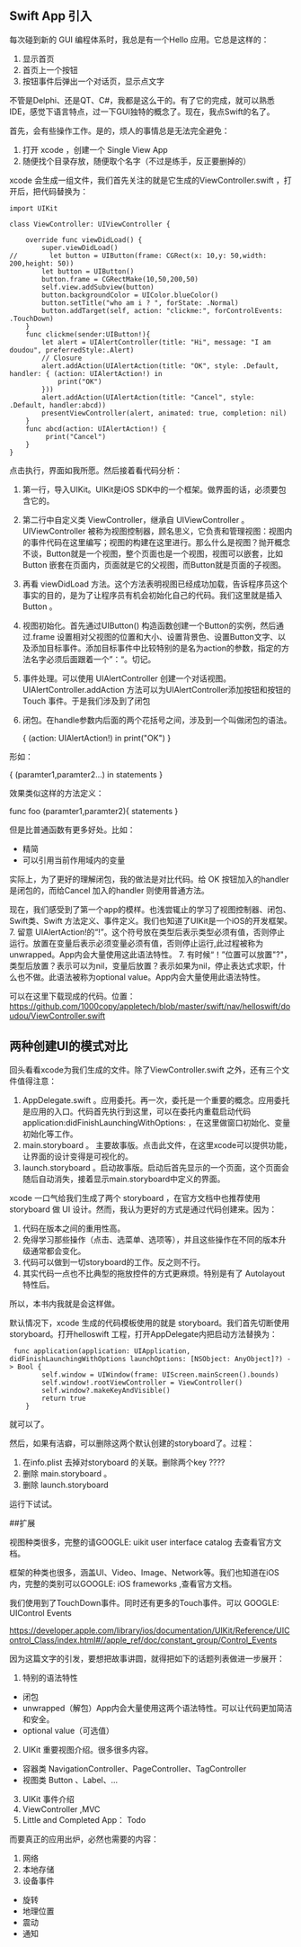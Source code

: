## Swift App 引入

每次碰到新的 GUI 编程体系时，我总是有一个Hello 应用。它总是这样的：

1. 显示首页
2. 首页上一个按钮
3. 按钮事件后弹出一个对话页，显示点文字

不管是Delphi、还是QT、C#，我都是这么干的。有了它的完成，就可以熟悉IDE，感觉下语言特点，过一下GUI独特的概念了。现在，我点Swift的名了。

首先，会有些操作工作。是的，烦人的事情总是无法完全避免：

1. 打开 xcode ，创建一个 Single View App 
2. 随便找个目录存放，随便取个名字（不过是练手，反正要删掉的）

xcode 会生成一组文件，我们首先关注的就是它生成的ViewController.swift ，打开后，把代码替换为：

	import UIKit
	
	class ViewController: UIViewController {
	
	    override func viewDidLoad() {
	        super.viewDidLoad()
	//        let button = UIButton(frame: CGRect(x: 10,y: 50,width: 200,height: 50))
	        let button = UIButton()
	        button.frame = CGRectMake(10,50,200,50)
	        self.view.addSubview(button)
	        button.backgroundColor = UIColor.blueColor()
	        button.setTitle("who am i ? ", forState: .Normal)
	        button.addTarget(self, action: "clickme:", forControlEvents: .TouchDown)
	    }
	    func clickme(sender:UIButton!){
	        let alert = UIAlertController(title: "Hi", message: "I am doudou", preferredStyle:.Alert)
	        // Closure
	        alert.addAction(UIAlertAction(title: "OK", style: .Default, handler: { (action: UIAlertAction!) in
	            print("OK")
	        }))
	        alert.addAction(UIAlertAction(title: "Cancel", style: .Default, handler:abcd))
	        presentViewController(alert, animated: true, completion: nil)
	    }
	    func abcd(action: UIAlertAction!) {
	         print("Cancel")
	    }
	}

点击执行，界面如我所愿。然后接着看代码分析：

1. 第一行，导入UIKit。UIKit是iOS SDK中的一个框架。做界面的话，必须要包含它的。
2. 第二行中自定义类 ViewController，继承自 UIViewController 。UIViewController 被称为视图控制器，顾名思义，它负责和管理视图：视图内的事件代码在这里编写；视图的构建在这里进行。那么什么是视图？抛开概念不谈，Button就是一个视图，整个页面也是一个视图，视图可以嵌套，比如Button 嵌套在页面内，页面就是它的父视图，而Button就是页面的子视图。
3. 再看 viewDidLoad 方法。这个方法表明视图已经成功加载，告诉程序员这个事实的目的，是为了让程序员有机会初始化自己的代码。我们这里就是插入Button 。
4. 视图初始化。首先通过UIButton() 构造函数创建一个Button的实例，然后通过.frame 设置相对父视图的位置和大小、设置背景色、设置Button文字、以及添加目标事件。添加目标事件中比较特别的是名为action的参数，指定的方法名字必须后面跟着一个”：“。切记。
5. 事件处理。可以使用 UIAlertController 创建一个对话视图。UIAlertController.addAction 方法可以为UIAlertController添加按钮和按钮的Touch 事件。于是我们涉及到了闭包
6. 闭包。在handle参数内后面的两个花括号之间，涉及到一个叫做闭包的语法。

	 { (action: UIAlertAction!) in
		            print("OK")    }

形如：

{ (paramter1,paramter2...) in statements }

效果类似这样的方法定义：

func foo (paramter1,paramter2){
  statements 
}

但是比普通函数有更多好处。比如：

- 精简
-  可以引用当前作用域内的变量

实际上，为了更好的理解闭包，我的做法是对比代码。给 OK 按钮加入的handler是闭包的，而给Cancel 加入的handler 则使用普通方法。

现在，我们感受到了第一个app的模样。也浅尝辄止的学习了视图控制器、闭包、Swift类、Swift 
方法定义、事件定义。我们也知道了UIKit是一个iOS的开发框架。
7. 留意 UIAlertAction!的“!”。这个符号放在类型后表示类型必须有值，否则停止运行。放置在变量后表示必须变量必须有值，否则停止运行,此过程被称为unwrapped。App内会大量使用这此语法特性。
7. 有时候“！”位置可以放置"?"，类型后放置？表示可以为nil，变量后放置？表示如果为nil，停止表达式求职，什么也不做。此语法被称为optional value。App内会大量使用此语法特性。

可以在这里下载现成的代码。位置： https://github.com/1000copy/appletech/blob/master/swift/nav/helloswift/doudou/ViewController.swift

## 两种创建UI的模式对比

回头看看xcode为我们生成的文件。除了ViewController.swift 之外，还有三个文件值得注意：

1.  AppDelegate.swift 。应用委托。再一次，委托是一个重要的概念。应用委托是应用的入口。代码首先执行到这里，可以在委托内重载启动代码application:didFinishLaunchingWithOptions: ，在这里做窗口初始化、变量初始化等工作。
2.  main.storyboard 。  主要故事版。点击此文件，在这里xcode可以提供功能，让界面的设计变得是可视化的。
3.  launch.storyboard 。启动故事版。启动后首先显示的一个页面，这个页面会随后自动消失，接着显示main.storyboard中定义的界面。

xcode 一口气给我们生成了两个 storyboard ，在官方文档中也推荐使用 storyboard  做 UI 设计。然而，我认为更好的方式是通过代码创建来。因为：

1. 代码在版本之间的重用性高。
2. 免得学习那些操作（点击、选菜单、选项等），并且这些操作在不同的版本升级通常都会变化。
3. 代码可以做到一切storyboard的工作。反之则不行。
4. 其实代码一点也不比典型的拖放控件的方式更麻烦。特别是有了 Autolayout 特性后。

所以，本书内我就是会这样做。

默认情况下，xcode 生成的代码模板使用的就是 storyboard。我们首先切断使用storyboard。打开helloswift 工程，打开AppDelegate内把启动方法替换为：


	 func application(application: UIApplication, didFinishLaunchingWithOptions launchOptions: [NSObject: AnyObject]?) -> Bool {
	        self.window = UIWindow(frame: UIScreen.mainScreen().bounds)
	        self.window!.rootViewController = ViewController()
	        self.window?.makeKeyAndVisible()
	        return true
	    }

就可以了。

然后，如果有洁癖，可以删除这两个默认创建的storyboard了。过程：

1. 在info.plist 去掉对storyboard 的关联。删除两个key ????
2.  删除 main.storyboard 。  
3.  删除 launch.storyboard

运行下试试。

##扩展

视图种类很多，完整的请GOOGLE: uikit user interface catalog 去查看官方文档。

框架的种类也很多，涵盖UI、Video、Image、Network等。我们也知道在iOS内，完整的类别可以GOOGLE: iOS frameworks ,查看官方文档。

我们使用到了TouchDown事件。同时还有更多的Touch事件。可以 GOOGLE: UIControl  Events

https://developer.apple.com/library/ios/documentation/UIKit/Reference/UIControl_Class/index.html#//apple_ref/doc/constant_group/Control_Events




因为这篇文字的引发，要想把故事讲圆，就得把如下的话题列表做进一步展开：

1. 特别的语法特性
- 闭包
- unwrapped（解包）App内会大量使用这两个语法特性。可以让代码更加简洁和安全。
- optional value（可选值）
2. UIKit 重要视图介绍。很多很多内容。
- 容器类 NavigationController、PageController、TagController
- 视图类 Button 、Label、...
3. UIKit 事件介绍
4. ViewController ,MVC
5. Little and Completed App： Todo

而要真正的应用出炉，必然也需要的内容：

1. 网络
2. 本地存储
3. 设备事件
- 旋转
- 地理位置
- 震动
- 通知